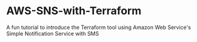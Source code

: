# AWS-SNS-with-Terraform
A fun tutorial to introduce the Terraform tool using Amazon Web Service's Simple Notification Service with SMS
